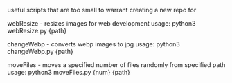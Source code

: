 useful scripts that are too small to warrant creating a new 
repo for

webResize - resizes images for web development
						usage: python3 webResize.py {path}

changeWebp - converts webp images to jpg
						usage: python3 changeWebp.py {path}

moveFiles - moves a specified number of files randomly from
						specified path
						usage: python3 moveFiles.py {num} {path}


